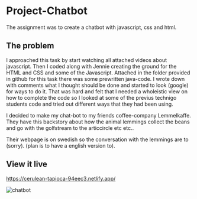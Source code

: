 # Project-Chatbot

The assignment was to create a chatbot with javascript, css and html. 

## The problem

I approached this task by start watching all attached videos about javascript. Then I coded along with Jennie creating the ground for the HTML and CSS and some of the Javascript. Attached in the folder provided in github for this task there was some prewritten java-code. I wrote down with comments what I thought should be done and started to look (google) for ways to do it. That was hard and felt that I needed a wholeistic view on how to complete the code so I looked at some of the previus technigo students code and tried out different ways that they had been using.

I decided to make my chat-bot to my friends coffee-company Lemmelkaffe. They have this backstory about how the animal lemmings collect the beans and go with the golfstream to the articcircle etc etc.. 

Their webpage is on swedish so the conversation with the lemmings are to (sorry). (plan is to have a english version to).

## View it live

https://cerulean-tapioca-94eec3.netlify.app/

![chatbot](https://user-images.githubusercontent.com/121789853/220186634-86bbe13c-3ec2-4f26-94b1-584268921195.png)
